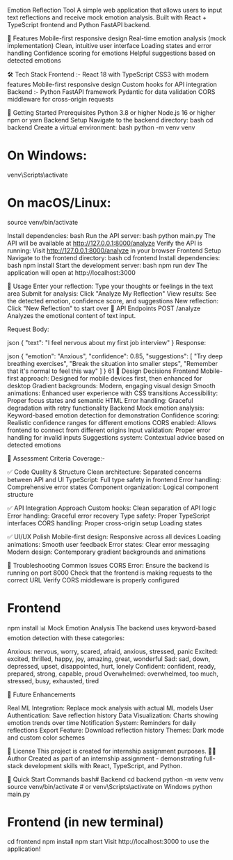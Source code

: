Emotion Reflection Tool
A simple web application that allows users to input text reflections and receive mock emotion analysis. Built with React + TypeScript frontend and Python FastAPI backend.

🚀 Features
Mobile-first responsive design
Real-time emotion analysis (mock implementation)
Clean, intuitive user interface
Loading states and error handling
Confidence scoring for emotions
Helpful suggestions based on detected emotions


🛠️ Tech Stack
Frontend :- 
React 18 with TypeScript
CSS3 with modern features
Mobile-first responsive design
Custom hooks for API integration
Backend :-
Python
FastAPI framework
Pydantic for data validation
CORS middleware for cross-origin requests


🚀 Getting Started
Prerequisites
Python 3.8 or higher
Node.js 16 or higher
npm or yarn
Backend Setup
Navigate to the backend directory:
bash
cd backend
Create a virtual environment:
bash
python -m venv venv

# On Windows:
venv\Scripts\activate

# On macOS/Linux:
source venv/bin/activate


Install dependencies:
bash
Run the API server:
bash
python main.py
The API will be available at http://127.0.0.1:8000/analyze
Verify the API is running:
Visit http://127.0.0.1:8000/analyze in your browser
Frontend Setup
Navigate to the frontend directory:
bash
cd frontend
Install dependencies:
bash
npm install
Start the development server:
bash
npm run dev
The application will open at http://localhost:3000


📱 Usage
Enter your reflection: Type your thoughts or feelings in the text area
Submit for analysis: Click "Analyze My Reflection"
View results: See the detected emotion, confidence score, and suggestions
New reflection: Click "New Reflection" to start over
🔧 API Endpoints
POST /analyze
Analyzes the emotional content of text input.

Request Body:

json
{
  "text": "I feel nervous about my first job interview"
}
Response:

json
{
  "emotion": "Anxious",
  "confidence": 0.85,
  "suggestions": [
    "Try deep breathing exercises",
    "Break the situation into smaller steps",
    "Remember that it's normal to feel this way"
  ]
}
61
🎨 Design Decisions
Frontend
Mobile-first approach: Designed for mobile devices first, then enhanced for desktop
Gradient backgrounds: Modern, engaging visual design
Smooth animations: Enhanced user experience with CSS transitions
Accessibility: Proper focus states and semantic HTML
Error handling: Graceful degradation with retry functionality
Backend
Mock emotion analysis: Keyword-based emotion detection for demonstration
Confidence scoring: Realistic confidence ranges for different emotions
CORS enabled: Allows frontend to connect from different origins
Input validation: Proper error handling for invalid inputs
Suggestions system: Contextual advice based on detected emotions


🎯 Assessment Criteria Coverage:- 

✅ Code Quality & Structure
Clean architecture: Separated concerns between API and UI
TypeScript: Full type safety in frontend
Error handling: Comprehensive error states
Component organization: Logical component structure

✅ API Integration Approach
Custom hooks: Clean separation of API logic
Error handling: Graceful error recovery
Type safety: Proper TypeScript interfaces
CORS handling: Proper cross-origin setup
Loading states

✅ UI/UX Polish
Mobile-first design: Responsive across all devices
Loading animations: Smooth user feedback
Error states: Clear error messaging
Modern design: Contemporary gradient backgrounds and animations

🐛 Troubleshooting
Common Issues
CORS Error:
Ensure the backend is running on port 8000
Check that the frontend is making requests to the correct URL
Verify CORS middleware is properly configured

# Frontend
npm install
📊 Mock Emotion Analysis
The backend uses keyword-based emotion detection with these categories:

Anxious: nervous, worry, scared, afraid, anxious, stressed, panic
Excited: excited, thrilled, happy, joy, amazing, great, wonderful
Sad: sad, down, depressed, upset, disappointed, hurt, lonely
Confident: confident, ready, prepared, strong, capable, proud
Overwhelmed: overwhelmed, too much, stressed, busy, exhausted, tired

🔮 Future Enhancements

Real ML Integration: Replace mock analysis with actual ML models
User Authentication: Save reflection history
Data Visualization: Charts showing emotion trends over time
Notification System: Reminders for daily reflections
Export Feature: Download reflection history
Themes: Dark mode and custom color schemes

📝 License
This project is created for internship assignment purposes.
👨‍💻 Author
Created as part of an internship assignment - demonstrating full-stack development skills with React, TypeScript, and Python.

🚦 Quick Start Commands
bash# Backend
cd backend
python -m venv venv
source venv/bin/activate  # or venv\Scripts\activate on Windows
python main.py

# Frontend (in new terminal)
cd frontend
npm install
npm start
Visit http://localhost:3000 to use the application!


